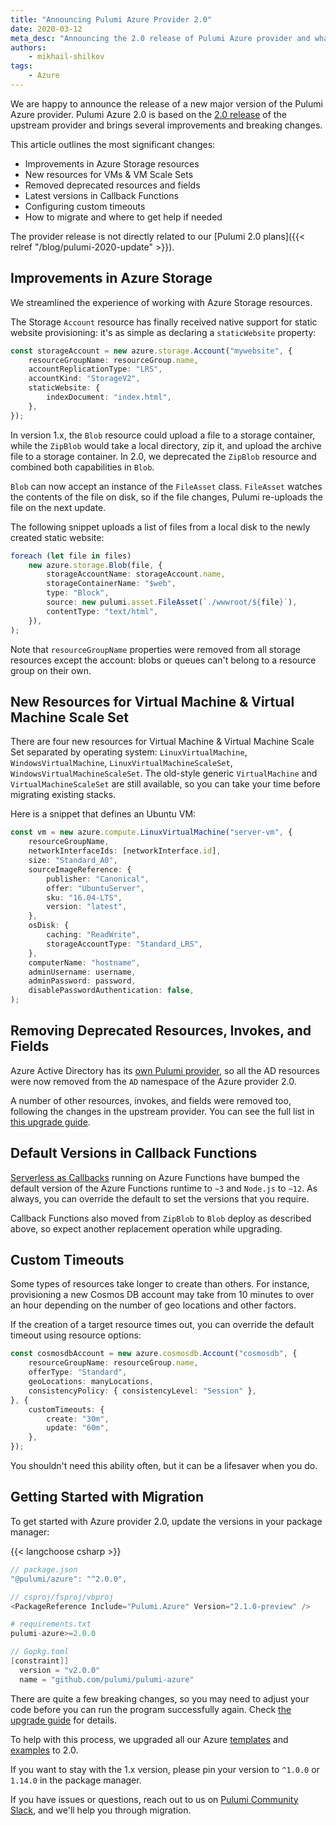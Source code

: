 ```yaml
---
title: "Announcing Pulumi Azure Provider 2.0"
date: 2020-03-12
meta_desc: "Announcing the 2.0 release of Pulumi Azure provider and what's new in it."
authors:
    - mikhail-shilkov
tags:
    - Azure
---
```


We are happy to announce the release of a new major version of the Pulumi Azure provider. Pulumi Azure 2.0 is based on the [2.0 release](https://www.terraform.io/docs/providers/azurerm/guides/2.0-upgrade-guide.html) of the upstream provider and brings several improvements and breaking changes.

<!--more-->

This article outlines the most significant changes:

- Improvements in Azure Storage resources
- New resources for VMs & VM Scale Sets
- Removed deprecated resources and fields
- Latest versions in Callback Functions
- Configuring custom timeouts
- How to migrate and where to get help if needed

The provider release is not directly related to our [Pulumi 2.0 plans]({{< relref "/blog/pulumi-2020-update" >}}).

## Improvements in Azure Storage

We streamlined the experience of working with Azure Storage resources.

The Storage `Account` resource has finally received native support for static website provisioning: it's as simple as declaring a `staticWebsite` property:

``` ts
const storageAccount = new azure.storage.Account("mywebsite", {
    resourceGroupName: resourceGroup.name,
    accountReplicationType: "LRS",
    accountKind: "StorageV2",
    staticWebsite: {
        indexDocument: "index.html",
    },
});
```

In version 1.x, the `Blob` resource could upload a file to a storage container, while the `ZipBlob` would take a local directory, zip it, and upload the archive file to a storage container. In 2.0, we deprecated the `ZipBlob` resource and combined both capabilities in `Blob`.

`Blob` can now accept an instance of the `FileAsset` class. `FileAsset` watches the contents of the file on disk, so if the file changes, Pulumi re-uploads the file on the next update.

The following snippet uploads a list of files from a local disk to the newly created static website:

``` ts
foreach (let file in files)
    new azure.storage.Blob(file, {
        storageAccountName: storageAccount.name,
        storageContainerName: "$web",
        type: "Block",
        source: new pulumi.asset.FileAsset(`./wwwroot/${file}`),
        contentType: "text/html",
    }),
);
```

Note that `resourceGroupName` properties were removed from all storage resources except the account: blobs or queues can't belong to a resource group on their own.

## New Resources for Virtual Machine & Virtual Machine Scale Set

There are four new resources for Virtual Machine & Virtual Machine Scale Set separated by operating system: `LinuxVirtualMachine`, `WindowsVirtualMachine`, `LinuxVirtualMachineScaleSet`, `WindowsVirtualMachineScaleSet`. The old-style generic `VirtualMachine` and `VirtualMachineScaleSet` are still available, so you can take your time before migrating existing stacks.

Here is a snippet that defines an Ubuntu VM:

``` ts
const vm = new azure.compute.LinuxVirtualMachine("server-vm", {
    resourceGroupName,
    networkInterfaceIds: [networkInterface.id],
    size: "Standard_A0",
    sourceImageReference: {
        publisher: "Canonical",
        offer: "UbuntuServer",
        sku: "16.04-LTS",
        version: "latest",
    },
    osDisk: {
        caching: "ReadWrite",
        storageAccountType: "Standard_LRS",
    },
    computerName: "hostname",
    adminUsername: username,
    adminPassword: password,
    disablePasswordAuthentication: false,
);
```

## Removing Deprecated Resources, Invokes, and Fields

Azure Active Directory has its [own Pulumi provider](https://github.com/pulumi/pulumi-azuread/), so all the AD resources were now removed from the `AD` namespace of the Azure provider 2.0.

A number of other resources, invokes, and fields were removed too, following the changes in the upstream provider. You can see the full list in [this upgrade guide](https://www.terraform.io/docs/providers/azurerm/guides/2.0-upgrade-guide.html).

## Default Versions in Callback Functions

[Serverless as Callbacks](https://www.pulumi.com/blog/serverless-as-simple-callbacks-with-pulumi-and-azure-functions/) running on Azure Functions have bumped the default version of the Azure Functions runtime to `~3` and `Node.js` to `~12`. As always, you can override the default to set the versions that you require.

Callback Functions also moved from `ZipBlob` to `Blob` deploy as described above, so expect another replacement operation while upgrading.

## Custom Timeouts

Some types of resources take longer to create than others. For instance, provisioning a new Cosmos DB account may take from 10 minutes to over an hour depending on the number of geo locations and other factors.

If the creation of a target resource times out, you can override the default timeout using resource options:

``` ts
const cosmosdbAccount = new azure.cosmosdb.Account("cosmosdb", {
    resourceGroupName: resourceGroup.name,
    offerType: "Standard",
    geoLocations: manyLocations,
    consistencyPolicy: { consistencyLevel: "Session" },
}, {
    customTimeouts: {
        create: "30m",
        update: "60m",
    },
});
```

You shouldn't need this ability often, but it can be a lifesaver when you do.

## Getting Started with Migration

To get started with Azure provider 2.0, update the versions in your package manager:

{{< langchoose csharp >}}

```typescript
// package.json
"@pulumi/azure": "^2.0.0",
```

```csharp
// csproj/fsproj/vbproj
<PackageReference Include="Pulumi.Azure" Version="2.1.0-preview" />
```

```python
# requirements.txt
pulumi-azure>=2.0.0
```

```go
// Gopkg.toml
[constraint]]
  version = "v2.0.0"
  name = "github.com/pulumi/pulumi-azure"
```

There are quite a few breaking changes, so you may need to adjust your code before you can run the program successfully again. Check [the upgrade guide](https://www.terraform.io/docs/providers/azurerm/guides/2.0-upgrade-guide.html) for details.

To help with this process, we upgraded all our Azure [templates](https://github.com/pulumi/templates/) and [examples](https://github.com/pulumi/examples/) to 2.0.

If you want to stay with the 1.x version, please pin your version to `^1.0.0` or `1.14.0` in the package manager.

If you have issues or questions, reach out to us on [Pulumi Community Slack](https://slack.pulumi.com/), and we'll help you through migration.
